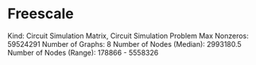 # Freescale

Kind: Circuit Simulation Matrix, Circuit Simulation Problem
Max Nonzeros: 59524291
Number of Graphs: 8
Number of Nodes (Median): 2993180.5
Number of Nodes (Range): 178866 - 5558326